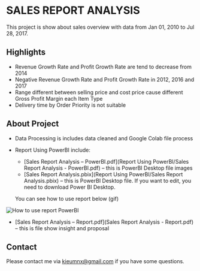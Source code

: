 # SALES REPORT ANALYSIS

This project is show about sales overview with data from Jan 01, 2010 to Jul 28, 2017.

## Highlights

- Revenue Growth Rate and Profit Growth Rate are tend to decrease from 2014
- Negative Revenue Growth Rate and Profit Growth Rate in 2012, 2016 and 2017
- Range different between selling price and cost price cause different Gross Profit Margin each Item Type
- Delivery time by Order Priority is not suitable

## About Project

- Data Processing is includes data cleaned and Google Colab file process
- Report Using PowerBI include:
	- [Sales Report Analysis – PowerBI.pdf](Report Using PowerBI/Sales Report Analysis - PowerBI.pdf) – this is PowerBI Desktop file images
	- [Sales Report Analysis.pbix](Report Using PowerBI/Sales Report Analysis.pbix) – this is PowerBI Desktop file. If you want to edit, you need to download Power BI Desktop.

	You can see how to use report below (gif)

![How to use report PowerBI](/use_report.gif)
- [Sales Report Analysis – Report.pdf](Sales Report Analysis - Report.pdf) – this is file show insight and proposal

## Contact

Please contact me via [kieumnx@gmail.com](mailto:kieumnx@gmail.com) if you have some questions.
